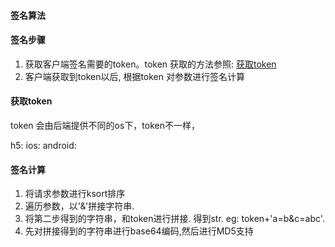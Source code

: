 #### 签名算法

#### 签名步骤
1. 获取客户端签名需要的token。token 获取的方法参照: [获取token](#获取token)
2. 客户端获取到token以后, 根据token 对参数进行签名计算

#### 获取token
token 会由后端提供不同的os下，token不一样，

h5: 
ios: 
android: 

#### 签名计算

1. 将请求参数进行ksort排序
2. 遍历参数，以'&'拼接字符串.
3. 将第二步得到的字符串，和token进行拼接. 得到str. eg: token+'a=b&c=abc'.
4. 先对拼接得到的字符串进行base64编码,然后进行MD5支持



